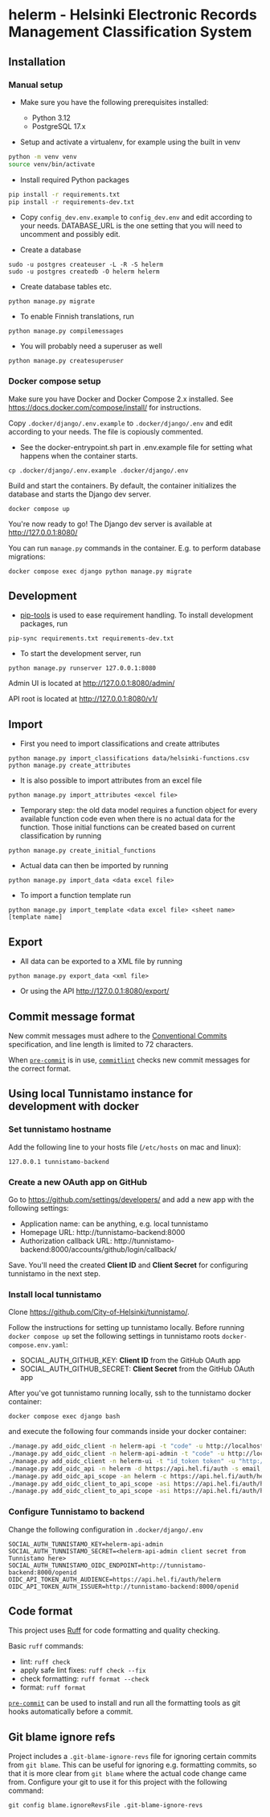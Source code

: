 # helerm - Helsinki Electronic Records Management Classification System

## Installation

### Manual setup

- Make sure you have the following prerequisites installed:
  - Python 3.12
  - PostgreSQL 17.x

- Setup and activate a virtualenv, for example using the built in venv
```bash
python -m venv venv
source venv/bin/activate
```
- Install required Python packages

```bash
pip install -r requirements.txt
pip install -r requirements-dev.txt
```

- Copy `config_dev.env.example` to `config_dev.env` and edit according
  to your needs. DATABASE_URL is the one setting that you will need to
  uncomment and possibly edit.

- Create a database

```
sudo -u postgres createuser -L -R -S helerm
sudo -u postgres createdb -O helerm helerm
```

- Create database tables etc.

```
python manage.py migrate
```

- To enable Finnish translations, run

```
python manage.py compilemessages
```

- You will probably need a superuser as well

```
python manage.py createsuperuser
```

### Docker compose setup

Make sure you have Docker and Docker Compose 2.x installed. See
https://docs.docker.com/compose/install/ for instructions.

Copy `.docker/django/.env.example` to `.docker/django/.env` and edit according
to your needs. The file is copiously commented.
- See the docker-entrypoint.sh part in .env.example file for setting what
  happens when the container starts.

```
cp .docker/django/.env.example .docker/django/.env
```

Build and start the containers. By default, the container initializes the
database and starts the Django dev server.

```
docker compose up
```

You're now ready to go! The Django dev server is available at http://127.0.0.1:8080/

You can run `manage.py` commands in the container. E.g. to perform database migrations:

```
docker compose exec django python manage.py migrate
```

## Development

- [pip-tools](https://github.com/nvie/pip-tools) is used to ease requirement handling.
  To install development packages, run

```
pip-sync requirements.txt requirements-dev.txt
```

- To start the development server, run

```
python manage.py runserver 127.0.0.1:8080
```

Admin UI is located at http://127.0.0.1:8080/admin/

API root is located at http://127.0.0.1:8080/v1/

## Import

- First you need to import classifications and create attributes

```
python manage.py import_classifications data/helsinki-functions.csv
python manage.py create_attributes
```

- It is also possible to import attributes from an excel file

```
python manage.py import_attributes <excel file>
```

- Temporary step: the old data model requires a function object for every available
  function code even when there is no actual data for the function. Those initial
  functions can be created based on current classification by running

```
python manage.py create_initial_functions
```

- Actual data can then be imported by running

```
python manage.py import_data <data excel file>
```

- To import a function template run

```
python manage.py import_template <data excel file> <sheet name> [template name]
```

## Export

- All data can be exported to a XML file by running

```
python manage.py export_data <xml file>
```

- Or using the API http://127.0.0.1:8080/export/

## Commit message format

New commit messages must adhere to the [Conventional Commits](https://www.conventionalcommits.org/)
specification, and line length is limited to 72 characters.

When [`pre-commit`](https://pre-commit.com/) is in use, [`commitlint`](https://github.com/conventional-changelog/commitlint)
checks new commit messages for the correct format.

## Using local Tunnistamo instance for development with docker

### Set tunnistamo hostname

Add the following line to your hosts file (`/etc/hosts` on mac and linux):

    127.0.0.1 tunnistamo-backend

### Create a new OAuth app on GitHub

Go to https://github.com/settings/developers/ and add a new app with the following settings:

- Application name: can be anything, e.g. local tunnistamo
- Homepage URL: http://tunnistamo-backend:8000
- Authorization callback URL: http://tunnistamo-backend:8000/accounts/github/login/callback/

Save. You'll need the created **Client ID** and **Client Secret** for configuring tunnistamo in the next step.

### Install local tunnistamo

Clone https://github.com/City-of-Helsinki/tunnistamo/.

Follow the instructions for setting up tunnistamo locally. Before running `docker compose up` set the following settings in tunnistamo roots `docker-compose.env.yaml`:

- SOCIAL_AUTH_GITHUB_KEY: **Client ID** from the GitHub OAuth app
- SOCIAL_AUTH_GITHUB_SECRET: **Client Secret** from the GitHub OAuth app

After you've got tunnistamo running locally, ssh to the tunnistamo docker container:

`docker compose exec django bash`

and execute the following four commands inside your docker container:

```bash
./manage.py add_oidc_client -n helerm-api -t "code" -u http://localhost:8080/pysocial/complete/tunnistamo/ -i https://api.hel.fi/auth/helerm -m github -s dev -c
./manage.py add_oidc_client -n helerm-api-admin -t "code" -u http://localhost:8080/pysocial/complete/tunnistamo/ -i helerm-api-admin -m github -s dev -c
./manage.py add_oidc_client -n helerm-ui -t "id_token token" -u "http://localhost:3000/callback" "http://localhost:3000/renew" -i helerm-ui -m github -s dev
./manage.py add_oidc_api -n helerm -d https://api.hel.fi/auth -s email,profile -c https://api.hel.fi/auth/helerm
./manage.py add_oidc_api_scope -an helerm -c https://api.hel.fi/auth/helerm -n "helerm" -d "Lorem ipsum"
./manage.py add_oidc_client_to_api_scope -asi https://api.hel.fi/auth/helerm -c helerm-api-admin
./manage.py add_oidc_client_to_api_scope -asi https://api.hel.fi/auth/helerm -c helerm-ui
```

### Configure Tunnistamo to backend

Change the following configuration in `.docker/django/.env`

```
SOCIAL_AUTH_TUNNISTAMO_KEY=helerm-api-admin
SOCIAL_AUTH_TUNNISTAMO_SECRET=<helerm-api-admin client secret from Tunnistamo here>
SOCIAL_AUTH_TUNNISTAMO_OIDC_ENDPOINT=http://tunnistamo-backend:8000/openid
OIDC_API_TOKEN_AUTH_AUDIENCE=https://api.hel.fi/auth/helerm
OIDC_API_TOKEN_AUTH_ISSUER=http://tunnistamo-backend:8000/openid
```

## Code format

This project uses [Ruff](https://docs.astral.sh/ruff/) for code formatting and quality checking.

Basic `ruff` commands:

* lint: `ruff check`
* apply safe lint fixes: `ruff check --fix`
* check formatting: `ruff format --check`
* format: `ruff format`

[`pre-commit`](https://pre-commit.com/) can be used to install and
run all the formatting tools as git hooks automatically before a
commit.

## Git blame ignore refs

Project includes a `.git-blame-ignore-revs` file for ignoring certain commits from `git blame`.
This can be useful for ignoring e.g. formatting commits, so that it is more clear from `git blame`
where the actual code change came from. Configure your git to use it for this project with the
following command:

```shell
git config blame.ignoreRevsFile .git-blame-ignore-revs
```
